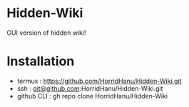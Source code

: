 # Hidden-Wiki
GUI version of hidden wiki!

# Installation
* termux : https://github.com/HorridHanu/Hidden-Wiki.git
* ssh : git@github.com:HorridHanu/Hidden-Wiki.git
* github CLI : gh repo clone HorridHanu/Hidden-Wiki
